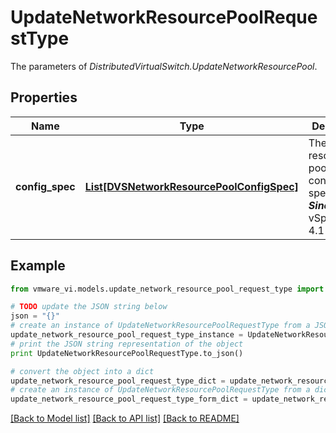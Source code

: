 # UpdateNetworkResourcePoolRequestType

The parameters of *DistributedVirtualSwitch.UpdateNetworkResourcePool*. 

## Properties
Name | Type | Description | Notes
------------ | ------------- | ------------- | -------------
**config_spec** | [**List[DVSNetworkResourcePoolConfigSpec]**](DVSNetworkResourcePoolConfigSpec.md) | The network resource pool configuration specification.  ***Since:*** vSphere API 4.1  | 

## Example

```python
from vmware_vi.models.update_network_resource_pool_request_type import UpdateNetworkResourcePoolRequestType

# TODO update the JSON string below
json = "{}"
# create an instance of UpdateNetworkResourcePoolRequestType from a JSON string
update_network_resource_pool_request_type_instance = UpdateNetworkResourcePoolRequestType.from_json(json)
# print the JSON string representation of the object
print UpdateNetworkResourcePoolRequestType.to_json()

# convert the object into a dict
update_network_resource_pool_request_type_dict = update_network_resource_pool_request_type_instance.to_dict()
# create an instance of UpdateNetworkResourcePoolRequestType from a dict
update_network_resource_pool_request_type_form_dict = update_network_resource_pool_request_type.from_dict(update_network_resource_pool_request_type_dict)
```
[[Back to Model list]](../README.md#documentation-for-models) [[Back to API list]](../README.md#documentation-for-api-endpoints) [[Back to README]](../README.md)


